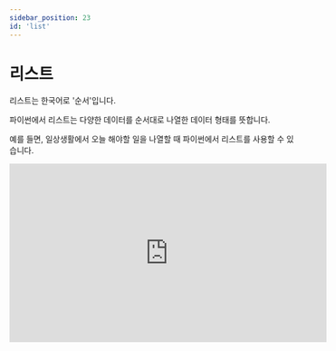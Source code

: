 ```yaml
---
sidebar_position: 23
id: 'list'
---
```


# 리스트

리스트는 한국어로 '순서'입니다.

파이썬에서 리스트는 다양한 데이터를 순서대로 나열한 데이터 형태를 뜻합니다.

예를 들면, 일상생활에서 오늘 해야할 일을 나열할 때 파이썬에서 리스트를 사용할 수 있습니다.

<iframe width="560" height="315" src="https://www.youtube.com/embed/707kPFDQdks" title="YouTube video player" frameBorder="0" allow="accelerometer; autoplay; clipboard-write; encrypted-media; gyroscope; picture-in-picture" />

## 리스트 선언

파이썬에서 리스트를 만들기 위해서 대괄호[] 안에 데이터를 넣으면 됩니다.

리스트에서 항상 `,`가 데이터들 사이에 있어야 합니다.

<iframe title="Python Playground" src="https://trinket.io/embed/python3/59634d0a4b" height="400" />

## 리스트 인덱스

리스트에서 x번째 값을 찾으려면 인덱싱을 사용하면 됩니다.

<iframe title="Python Playground" src="https://trinket.io/embed/python3/151def333f" height="400" />
